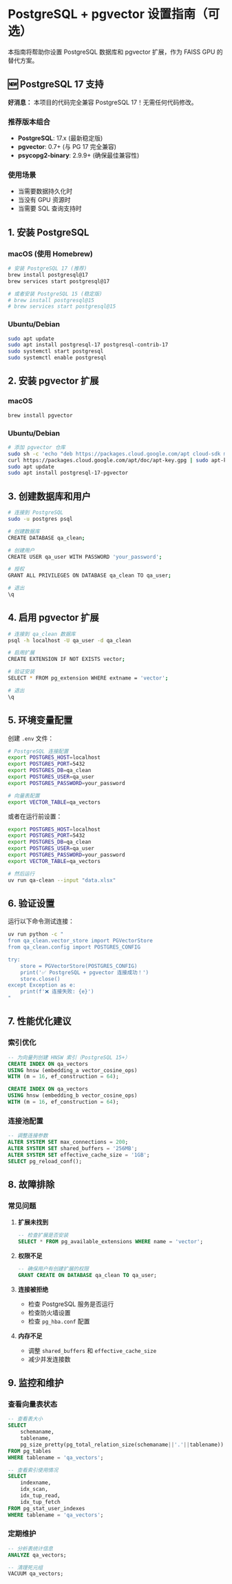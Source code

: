 # PostgreSQL + pgvector 设置指南（可选）

本指南将帮助你设置 PostgreSQL 数据库和 pgvector 扩展，作为 FAISS GPU 的替代方案。

## 🆕 PostgreSQL 17 支持

**好消息：** 本项目的代码完全兼容 PostgreSQL 17！无需任何代码修改。

### 推荐版本组合
- **PostgreSQL**: 17.x (最新稳定版)
- **pgvector**: 0.7+ (与 PG 17 完全兼容)
- **psycopg2-binary**: 2.9.9+ (确保最佳兼容性)

### 使用场景
- 当需要数据持久化时
- 当没有 GPU 资源时
- 当需要 SQL 查询支持时

## 1. 安装 PostgreSQL

### macOS (使用 Homebrew)
```bash
# 安装 PostgreSQL 17 (推荐)
brew install postgresql@17
brew services start postgresql@17

# 或者安装 PostgreSQL 15 (稳定版)
# brew install postgresql@15
# brew services start postgresql@15
```

### Ubuntu/Debian
```bash
sudo apt update
sudo apt install postgresql-17 postgresql-contrib-17
sudo systemctl start postgresql
sudo systemctl enable postgresql
```

## 2. 安装 pgvector 扩展

### macOS
```bash
brew install pgvector
```

### Ubuntu/Debian
```bash
# 添加 pgvector 仓库
sudo sh -c 'echo "deb https://packages.cloud.google.com/apt cloud-sdk main" > /etc/apt/sources.list.d/google-cloud-sdk.list'
curl https://packages.cloud.google.com/apt/doc/apt-key.gpg | sudo apt-key add -
sudo apt update
sudo apt install postgresql-17-pgvector
```

## 3. 创建数据库和用户

```bash
# 连接到 PostgreSQL
sudo -u postgres psql

# 创建数据库
CREATE DATABASE qa_clean;

# 创建用户
CREATE USER qa_user WITH PASSWORD 'your_password';

# 授权
GRANT ALL PRIVILEGES ON DATABASE qa_clean TO qa_user;

# 退出
\q
```

## 4. 启用 pgvector 扩展

```bash
# 连接到 qa_clean 数据库
psql -h localhost -U qa_user -d qa_clean

# 启用扩展
CREATE EXTENSION IF NOT EXISTS vector;

# 验证安装
SELECT * FROM pg_extension WHERE extname = 'vector';

# 退出
\q
```

## 5. 环境变量配置

创建 `.env` 文件：

```bash
# PostgreSQL 连接配置
export POSTGRES_HOST=localhost
export POSTGRES_PORT=5432
export POSTGRES_DB=qa_clean
export POSTGRES_USER=qa_user
export POSTGRES_PASSWORD=your_password

# 向量表配置
export VECTOR_TABLE=qa_vectors
```

或者在运行前设置：

```bash
export POSTGRES_HOST=localhost
export POSTGRES_PORT=5432
export POSTGRES_DB=qa_clean
export POSTGRES_USER=qa_user
export POSTGRES_PASSWORD=your_password
export VECTOR_TABLE=qa_vectors

# 然后运行
uv run qa-clean --input "data.xlsx"
```

## 6. 验证设置

运行以下命令测试连接：

```bash
uv run python -c "
from qa_clean.vector_store import PGVectorStore
from qa_clean.config import POSTGRES_CONFIG

try:
    store = PGVectorStore(POSTGRES_CONFIG)
    print('✅ PostgreSQL + pgvector 连接成功！')
    store.close()
except Exception as e:
    print(f'❌ 连接失败: {e}')
"
```

## 7. 性能优化建议

### 索引优化
```sql
-- 为向量列创建 HNSW 索引（PostgreSQL 15+）
CREATE INDEX ON qa_vectors 
USING hnsw (embedding_a vector_cosine_ops) 
WITH (m = 16, ef_construction = 64);

CREATE INDEX ON qa_vectors 
USING hnsw (embedding_b vector_cosine_ops) 
WITH (m = 16, ef_construction = 64);
```

### 连接池配置
```sql
-- 调整连接参数
ALTER SYSTEM SET max_connections = 200;
ALTER SYSTEM SET shared_buffers = '256MB';
ALTER SYSTEM SET effective_cache_size = '1GB';
SELECT pg_reload_conf();
```

## 8. 故障排除

### 常见问题

1. **扩展未找到**
   ```sql
   -- 检查扩展是否安装
   SELECT * FROM pg_available_extensions WHERE name = 'vector';
   ```

2. **权限不足**
   ```sql
   -- 确保用户有创建扩展的权限
   GRANT CREATE ON DATABASE qa_clean TO qa_user;
   ```

3. **连接被拒绝**
   - 检查 PostgreSQL 服务是否运行
   - 检查防火墙设置
   - 检查 `pg_hba.conf` 配置

4. **内存不足**
   - 调整 `shared_buffers` 和 `effective_cache_size`
   - 减少并发连接数

## 9. 监控和维护

### 查看向量表状态
```sql
-- 查看表大小
SELECT 
    schemaname,
    tablename,
    pg_size_pretty(pg_total_relation_size(schemaname||'.'||tablename)) as size
FROM pg_tables 
WHERE tablename = 'qa_vectors';

-- 查看索引使用情况
SELECT 
    indexname,
    idx_scan,
    idx_tup_read,
    idx_tup_fetch
FROM pg_stat_user_indexes 
WHERE tablename = 'qa_vectors';
```

### 定期维护
```sql
-- 分析表统计信息
ANALYZE qa_vectors;

-- 清理死元组
VACUUM qa_vectors;
```

